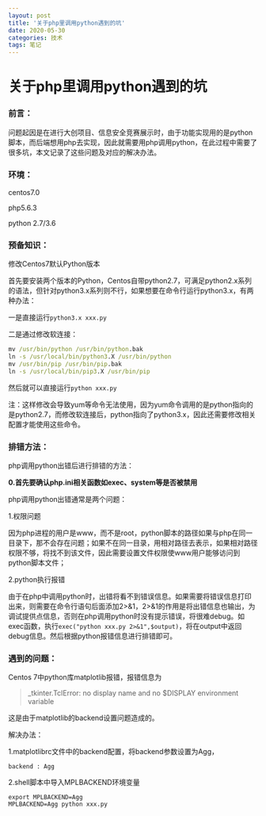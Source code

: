 ```yaml
---
layout: post
title: '关于php里调用python遇到的坑'
date: 2020-05-30
categories: 技术
tags: 笔记
---
```


# 关于php里调用python遇到的坑

###  前言：

问题起因是在进行大创项目、信息安全竞赛展示时，由于功能实现用的是python脚本，而后端想用php去实现，因此就需要用php调用python，在此过程中需要了很多坑，本文记录了这些问题及对应的解决办法。

### 环境：

centos7.0

php5.6.3

python 2.7/3.6

### 预备知识：

修改Centos7默认Python版本

首先要安装两个版本的Python，Centos自带python2.7，可满足python2.x系列的语法，但针对python3.x系列则不行，如果想要在命令行运行python3.x，有两种办法：

一是直接运行`python3.x xxx.py`

二是通过修改软连接：

```cmd
mv /usr/bin/python /usr/bin/python.bak
ln -s /usr/local/bin/python3.X /usr/bin/python
mv /usr/bin/pip /usr/bin/pip.bak
ln -s /usr/local/bin/pip3.X /usr/bin/pip
```

然后就可以直接运行`python xxx.py`

注：这样修改会导致yum等命令无法使用，因为yum命令调用的是python指向的是python2.7，而修改软连接后，python指向了python3.x，因此还需要修改相关配置才能使用这些命令。

### 排错方法：

php调用python出错后进行排错的方法：

**0.首先要确认php.ini相关函数如exec、system等是否被禁用**

php调用python出错通常是两个问题：

1.权限问题

因为php进程的用户是www，而不是root，python脚本的路径如果与php在同一目录下，那不会存在问题；如果不在同一目录，用相对路径去表示，如果相对路径权限不够，将找不到该文件，因此需要设置文件权限使www用户能够访问到python脚本文件；

2.python执行报错

由于在php中调用python时，出错将看不到错误信息。如果需要将错误信息打印出来，则需要在命令行语句后面添加2>&1，2>&1的作用是将出错信息也输出，为调试提供点信息，否则在php调用python时没有提示错误，将很难debug。如exec函数，执行`exec("python xxx.py 2>&1",$output)`，将在output中返回debug信息。然后根据python报错信息进行排错即可。

### 遇到的问题：

Centos 7中python库matplotlib报错，报错信息为

>_tkinter.TclError: no display name and no $DISPLAY environment variable

这是由于matplotlib的backend设置问题造成的。

解决办法：

1.matplotlibrc文件中的backend配置，将backend参数设置为Agg，

```
backend : Agg
```

2.shell脚本中导入MPLBACKEND环境变量

```
export MPLBACKEND=Agg
MPLBACKEND=Agg python xxx.py
```

